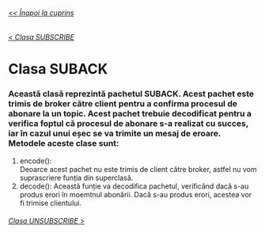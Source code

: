 ###### [<< Înapoi la cuprins](../Cuprins.md)
###### [< Clasa SUBSCRIBE](14.%20SUBSCRIBE.md)
# Clasa SUBACK
### Această clasă reprezintă pachetul SUBACK. Acest pachet este trimis de broker către client pentru a confirma procesul de abonare la un topic. Acest pachet trebuie decodificat pentru a verifica foptul că procesul de abonare s-a realizat cu succes, iar în cazul unui eșec se va trimite un mesaj de eroare. Metodele aceste clase sunt:
1. encode():  
Deoarce acest pachet nu este trimis de client către broker, astfel nu vom suprascriere funția din superclasă.
2. decode():
Această funție va decodifica pachetul, verificând dacă s-au produs erori în moemtnul abonării. Dacă s-au produs erori, acestea vor fi trimise clientului.
###### [Clasa UNSUBSCRIBE >](16.%20UNSUBSCRIBE.md)


